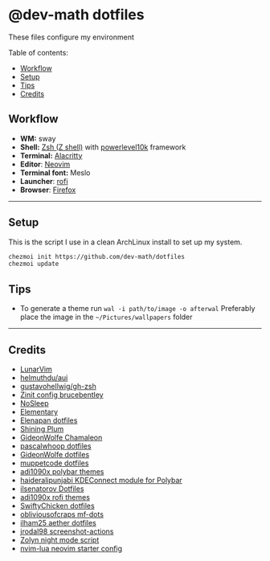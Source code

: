 # @dev-math dotfiles
These files configure my environment

Table of contents:
- [Workflow](#workflow)
- [Setup](#setup)
- [Tips](#tips)
- [Credits](#credits)

## Workflow

- **WM:** sway
- **Shell:** [Zsh (Z shell)](http://zsh.sourceforge.net/) with [powerlevel10k](https://github.com/romkatv/powerlevel10k) framework
- **Terminal:** [Alacritty](https://github.com/alacritty/alacritty)
- **Editor**: [Neovim](https://github.com/neovim/neovim/)
- **Terminal font:** Meslo
- **Launcher**: [rofi](https://github.com/davatorium/rofi/)
- **Browser**: [Firefox](https://www.mozilla.org/pt-BR/firefox/new/)

---

## Setup 
This is the script I use in a clean ArchLinux install to set up my system.

```bash
chezmoi init https://github.com/dev-math/dotfiles
chezmoi update
```

## Tips

- To generate a theme run ```wal -i path/to/image -o afterwal```
Preferably place the image in the ```~/Pictures/wallpapers``` folder

---

## Credits
- [LunarVim](https://github.com/LunarVim/LunarVim/blob/rolling/utils/installer/install.sh)
- [helmuthdu/aui](https://github.com/helmuthdu/aui)
- [gustavohellwig/gh-zsh](https://github.com/gustavohellwig/gh-zsh/)
- [Zinit config brucebentley](https://github.com/zdharma-continuum/zinit-configs/tree/master/brucebentley)
- [NoSleep](https://github.com/morpheusthewhite/spicetify-themes/tree/master/NoSleep)
- [Elementary](https://github.com/morpheusthewhite/spicetify-themes/tree/master/Elementary)
- [Elenapan dotfiles](https://github.com/elenapan/dotfiles)
- [Shining Plum](https://github.com/jazz-g/shining-plum)
- [GideonWolfe Chamaleon](https://github.com/GideonWolfe/Chameleon)
- [pascalwhoop dotfiles](https://github.com/pascalwhoop/dotfiles)
- [GideonWolfe dotfiles](https://github.com/GideonWolfe/dots)
- [muppetcode dotfiles](https://github.com/muppetcode/dotfiles)
- [adi1090x polybar themes](https://github.com/adi1090x/polybar-themes)
- [haideralipunjabi KDEConnect module for Polybar](https://github.com/haideralipunjabi/polybar-kdeconnect)
- [ilsenatorov Dotfiles](https://github.com/ilsenatorov/dotfiles)
- [adi1090x rofi themes](https://github.com/adi1090x/rofi/)
- [SwiftyChicken dotfiles](https://github.com/SwiftyChicken/dotfiles)
- [obliviousofcraps mf-dots](https://github.com/obliviousofcraps/mf-dots)
- [ilham25 aether dotfiles](https://github.com/ilham25/dotfiles-openbox)
- [jrodal98 screenshot-actions](https://github.com/jrodal98/screenshot-actions)
- [Zolyn night mode script](https://github.com/Zolyn/dotfiles/blob/master/scripts/night_mode_toggle.sh)
- [nvim-lua neovim starter config](https://github.com/nvim-lua/kickstart.nvim)
